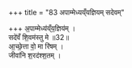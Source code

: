 +++
title = "83 अपाम्मेध्यय्ँयज्ञियम् सदेवम्"

+++
अ॒पाम्मेध्य॑य्ँय॒ज्ञिय॑म् ।  
सदे॑वँ शि॒वम॑स्तु मे ॥32॥  
आ॒च्छे॒त्ता वो॒ मा रि॑षम् ।  
जीवा॑नि श॒रद॑श्श॒तम् ।